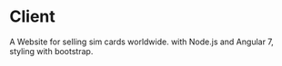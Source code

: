 # Client
A Website for selling sim cards worldwide. 
with Node.js and Angular 7, styling with bootstrap.

